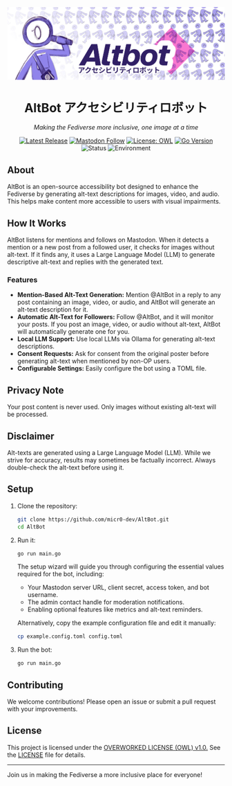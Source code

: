 <div align="center">
  <img src="assets/micr0-alty-banner.png" alt="A decorative banner featuring a repeating pattern of small purple robot icons against a light background, creating a retro-tech wallpaper effect">

  # AltBot アクセシビリティロボット
  
  *Making the Fediverse more inclusive, one image at a time*

  [![Latest Release](https://img.shields.io/github/v/release/micr0-dev/AltBot)](https://github.com/micr0-dev/AltBot/releases)
  [![Mastodon Follow](https://img.shields.io/mastodon/follow/113183205946060973?domain=fuzzies.wtf&style=social)](https://fuzzies.wtf/@altbot)
  [![License: OWL](https://img.shields.io/badge/license-OWL-purple.svg)](https://owl-license.org/)
  [![Go Version](https://img.shields.io/github/go-mod/go-version/micr0-dev/AltBot)](https://go.dev/)
  ![Status](https://img.shields.io/badge/status-active-success)
  ![Environment](https://img.shields.io/badge/environment-friendly-green)
</div>

## About

AltBot is an open-source accessibility bot designed to enhance the Fediverse by generating alt-text descriptions for images, video, and audio. This helps make content more accessible to users with visual impairments.

## How It Works

AltBot listens for mentions and follows on Mastodon. When it detects a mention or a new post from a followed user, it checks for images without alt-text. If it finds any, it uses a Large Language Model (LLM) to generate descriptive alt-text and replies with the generated text.

### Features

- **Mention-Based Alt-Text Generation:** Mention @AltBot in a reply to any post containing an image, video, or audio, and AltBot will generate an alt-text description for it.
- **Automatic Alt-Text for Followers:** Follow @AltBot, and it will monitor your posts. If you post an image, video, or audio without alt-text, AltBot will automatically generate one for you.
- **Local LLM Support:** Use local LLMs via Ollama for generating alt-text descriptions.
- **Consent Requests:** Ask for consent from the original poster before generating alt-text when mentioned by non-OP users.
- **Configurable Settings:** Easily configure the bot using a TOML file.

## Privacy Note

Your post content is never used. Only images without existing alt-text will be processed.

## Disclaimer

Alt-texts are generated using a Large Language Model (LLM). While we strive for accuracy, results may sometimes be factually incorrect. Always double-check the alt-text before using it.

## Setup

1. Clone the repository:
    ```sh
    git clone https://github.com/micr0-dev/AltBot.git
    cd AltBot
    ```

2. Run it:
    ```sh
    go run main.go
    ```

    The setup wizard will guide you through configuring the essential values required for the bot, including:
    - Your Mastodon server URL, client secret, access token, and bot username.
    - The admin contact handle for moderation notifications.
    - Enabling optional features like metrics and alt-text reminders.
    
    Alternatively, copy the example configuration file and edit it manually:
    ```sh
    cp example.config.toml config.toml
    ```

3. Run the bot:
    ```sh
    go run main.go
    ```

## Contributing

We welcome contributions! Please open an issue or submit a pull request with your improvements.

## License

This project is licensed under the [OVERWORKED LICENSE (OWL) v1.0.](https://owl-license.org/) See the [LICENSE](LICENSE) file for details.

---

Join us in making the Fediverse a more inclusive place for everyone!
